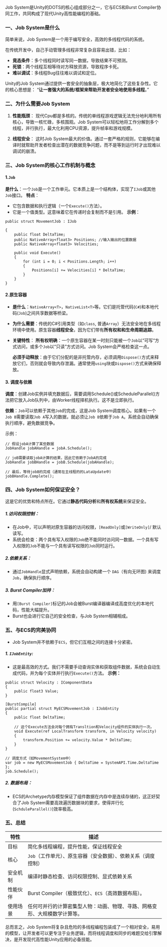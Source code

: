 Job System是Unity的DOTS的核心组成部分之一，它与ECS和Burst Compiler协同工作，共同构成了现代Unity高性能编程的基础。

### 一、Job System是什么

简单来说，Job System是一个用于编写安全，高效的多线程代码的系统。

在传统开发中，自己手动管理多线程非常复杂且容易出错，比如：
- **竟态条件**：多个线程同时读写同一数据，导致结果不可预测。
- **死锁**：两个线程互相等待对方释放资源，导致程序卡死。
- **难以调试**：多线程Bug往往难以调试和定位。

Unity的Job System通过提供一套安全的抽象层，极大地简化了这些复杂性。它的核心思想是：
“**让一套强大的系统/框架来帮助开发者安全地使用多线程**。”

### 二、为什么需要Job System

1. **性能瓶颈**：
	现代Cpu都是多核的。传统的单线程游戏逻辑无法充分地利用所有核心，导致一核忙碌，多核围观。Job System可以轻松地将工作分解到多个线程，并行执行，最大化利用CPU资源，提升帧率和游戏规模。

2. **线程安全**：
	这时Job System最大的价值。通过一套严格的规则，它能够在编译时就帮助开发者检查出潜在的数据竞争问题，而不是等到运行时才出现难以调试的崩溃。

### 三、Job System的核心工作机制与概念
#### 1.`Job`
**是什么**：一个`Job`是一个工作单元。它本质上是一个结构体，实现了`IJob`或其他`Job`接口。
**特点**：
- 它包含数据和执行逻辑（一个`Execute()`方法）。
- 它是一个值类型。这意味着它在传递时会复制而不是引用。
**示例**：
```
public struct MovementJob : IJob

{
	public float DeltaTime;
	public NativeArray<float3> Positions; //输入输出的位置数据
	public NativeArray<float3> Velocities;
	
	public void Execute()
	{
		for (int i = 0; i < Positions.Length; i++)
		{
			Positions[i] += Velocities[i] * DeltaTime;
		}
	}
}
```

#### 2.原生容器
- **是什么**：`NativeArray<T>`，`NativeList<T>`等。它们是托管代码(`C#`)和本地代码(`Job`)之间共享数据等桥梁。
- **为什么需要**：传统的C#引用类型（如`class`, 普通`Array`）无法安全地在多线程环境中使用。原生容器**线程安全**，因为它们带有**所有权和和生命周期追踪**。
- **关键特性**：
	**所有权明确**：一个原生容器在某一时刻只能被一个`Job`以“可写“方式访问，或多个`Job`以“只读”方式访问。Job System会严格检查这一点。
	
	**必须手动释放**：由于它们分配的是非托管内存，必须调用`Dispose()`方式来释放它们，否则就会导致内存泄漏。通常使用`using`块或`Dispose()`方式来确保释放。

#### 3. 调度与依赖
**调度**：创建Job实例并填充数据后，需要调用Schedule()或ScheduleParallel()方法把它放入Job队列中，由Worker线程择机执行。这不是立即执行。

**依赖**：`Job`可以依赖于其他`Job`的完成，这是Job System调度核心。如果有一个`Job B`需要读取`Job A`写入的数据，就必须让`Job B`依赖于`Job A`。系统会自动确保执行顺序，避免数据竞争。

示例：
```
// 假设jobA计算了某些数据
JobHandle jobAHandle = jobA.Schedule();

// joB需要读取jobA计算的结果，因此它依赖于JobA的完成
JobHandle jobBHandle = jobB.Schedule(jobAHandle);

// 最后，等待jobB的完成（通常在主线程的的LataUpdate中）
jobBHandle.Complete();
```

### 四、Job System如何保证安全？
这是它的优势和特点所在。它通过**静态代码分析**和**所有权系统**来保证安全。
##### 1.访问权限控制：
- 在Job中，可以声明对原生容器的访问权限，`[ReadOnly]`或`[WriteOnly]`/ 默认读写。
- 系统会检查：两个具有写入权限的`Job`绝不能同时访问同一数据。一个具有写入权限的`Job`不能与一个具有读写权限的`Job`同时运行。
##### 2.依赖关系：
- 通过`JobHandle`显式声明依赖，系统会自动构建一个 `DAG`（有向无环图) 来调度`Job`，确保执行顺序。
##### 3. Burst Compiler加持：
- 用`[Burst Compiler]`标记的Job会被Burst编译器编译成高度优化的本地代码，性能大幅提升。
- Burst也会进行它自己的安全检查，与Job System相辅相成。

### 五、与ECS的完美协同
- Job System并不依赖于`ECS`，但它们互相之间的连接十分紧密。
##### 1. `IJobEntity`: 
- 这是最高效的方式。我们不需要手动查询实体和获取组件数据，系统会自动生成代码，并为每个实体并行执行`Execute()`方法。
**示例：**
```
public struct Velocity : IComponentData
{
	public float3 Value;
}

[BurstCompile]
public partial struct MyECSMovementJob : IJobEntity
{
	public float DeltaTime;

	// 这个Execute方法会对每个拥有Transltion和Velocity组件的实体执行一次。
	void Execute(ref LocalTransform transform, in Velocity velocity)
	{
		transform.Position += velocity.Value * DeltaTime;
	}
}

// 调度方式（如MovementSystem中）
var job = new MyECSMovementJob { DeltaTime = SystemAPI.Time.DeltaTime };
job.Schedule();
```
##### 2. 数据布局：
- ECS的Archetype内存模型保证了组件数据在内存中是连续存储的，这正好契合了Job System需要高效遍历数据块的要求，使得并行化(`SchduleParallel()`)效率极高。

### 五、总结

| 特性   | 描述                                    |
| ---- | ------------------------------------- |
| 目标   | 简化多线程编程，提升性能，保证线程安全                   |
| 核心   | `Job`（工作单元）、原生容器（安全数据）、依赖关系（调度控制）     |
| 安全机制 | 编译时静态检查、访问权限控制、显式依赖关系                 |
| 性能伙伴 | Burst Compiler（极致优化）、`ECS`（高效数据布局）。   |
| 使用场景 | 任何可并行的计算密集型人物：动画、物理、寻路、网格变形、大规模数学计算等。 |
总而言之，Job System将复杂且危险的多线程编程包装成了一个相对安全，易用的模型，让开发者可以更专注于业务逻辑，而将线程调度和同步的难题交给引擎解决，是开发现代高性能Unity应用的必备技能。